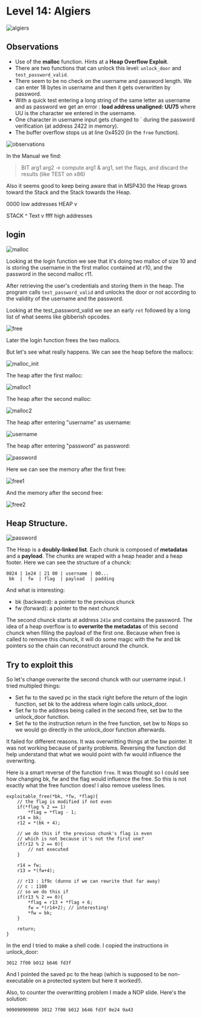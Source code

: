 # Level 14: Algiers

![algiers](img/14_1.PNG)

## Observations

* Use of the **malloc** function. Hints at a **Heap Overflow Exploit**.
* There are two functions that can unlock this level:  `unlock_door` and `test_password_valid`.
* There seem to be no check on the username and password length. We can enter 18 bytes in username and then it gets overwritten by password.
* With a quick test entering a long string of the same letter as username and as password we get an error : **load address unaligned: UU75** where UU is the character we entered in the username.
* One character in username input gets changed to ` during the password verification (at address 2422 in memory).
* The buffer overflow stops us at line 0x4520 (in the `free` function).

![observations](img/14_2.PNG)

In the Manual we find: 

> BIT arg1 arg2 -> compute arg1 & arg1, set the flags, and discard the results (like TEST on x86)

Also it seems good to keep being aware that in MSP430 the Heap grows toward the Stack and the Stack towards the Heap.

0000 low addresses
HEAP v

STACK ^
Text v
ffff high addresses

## login

![malloc](img/14_3.PNG)

Looking at the login function we see that it's doing two malloc of size 10 and is storing the username in the first malloc contained at r10, and the password in the second malloc r11.

After retrieving the user's credentials and storing them in the heap. The program calls `test_password_valid` and unlocks the door or not according to the validity of the username and the password.

Looking at the test_password_valid we see an early `ret` followed by a long list of what seems like gibberish opcodes.

![free](img/14_4.PNG)

Later the login function frees the two mallocs.

But let's see what really happens. We can see the heap before the mallocs:

![malloc_init](img/14_5.PNG)

The heap after the first malloc:

![malloc1](img/14_6.PNG)

The heap after the second malloc:

![malloc2](img/14_7.PNG)

The heap after entering "username" as username:

![username](img/14_8.PNG)

The heap after entering "password" as password:

![password](img/14_9.PNG)

Here we can see the memory after the first free:

![free1](img/14_10.PNG)

And the memory after the second free:

![free2](img/14_11.PNG)


## Heap Structure.

![password](img/14_9.PNG)

The Heap is a **doubly-linked list**. Each chunk is composed of **metadatas** and a **payload**. The chunks are wraped with a heap header and a heap footer. Here we can see the structure of a chunck:

```
0824 | 1e24 | 21 00 | username | 00...
 bk  |  fw  | flag  | payload  | padding
```

And what is interesting:

* bk (backward): a pointer to the previous chunck
* fw (forward): a pointer to the next chunck

The second chunck starts at address `241e` and contains the password. The idea of a heap overflow is to **overwrite the metadatas** of this second chunck when filling the payload of the first one. Because when free is called to remove this chunck, it will do some magic with the fw and bk pointers so the chain can reconstruct around the chunck.


## Try to exploit this

So let's change overwrite the second chunck with our username input. I tried multipled things:
* Set fw to the saved pc in the stack right before the return of the login function, set bk to the address where login calls unlock_door.
* Set fw to the address being called in the second free, set bw to the unlock_door function.
* Set fw to the instruction return in the free function, set bw to Nops so we would go directly in the unlock_door function afterwards.

It failed for different reasons. It was overwritting things at the bw pointer. It was not working because of parity problems. Reversing the function did help understand that what we would point with fw would influence the overwriting.

Here is a smart reverse of the function `free`. It was thought so I could see how changing bk, fw and the flag would influence the free. So this is not exactly what the free function does! I also remove useless lines.

```
exploitable_free(*bk, *fw, *flag){
	// the flag is modified if not even
	if(*flag % 2 == 1)
		*flag = *flag - 1;
	r14 = bk;
	r12 = *(bk + 4);

	// we do this if the previous chunk's flag is even
	// which is not because it's not the first one?
	if(r12 % 2 == 0){
		// not executed
	}

	r14 = fw;
	r13 = *(fw+4);

	// r13 : 1f9c (dunno if we can rewrite that far away)
	// c : 1100
	// so we do this if
	if(r13 % 2 == 0){
		*flag = r13 + *flag + 6;
		fw = *(r14+2); // interesting!
		*fw = bk;
	}

	return;
}
```

In the end I tried to make a shell code. I copied the instructions in unlock_door:

```
3012 7f00 b012 b646 fd3f
```

And I pointed the saved pc to the heap (which is supposed to be non-executable on a protected system but here it worked!).

Also, to counter the overwritting problem I made a NOP slide. Here's the solution:

```909090909090 3012 7f00 b012 b646 fd3f 0e24 9a43```

